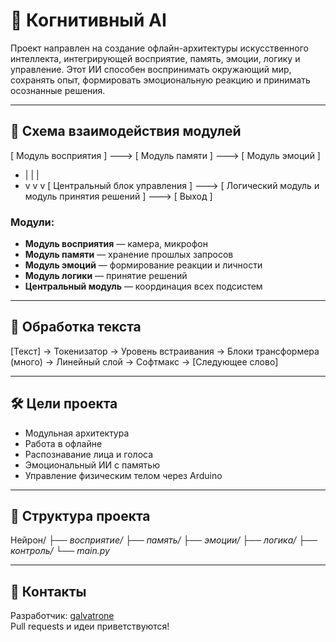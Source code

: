 # 🧠 Когнитивный AI

Проект направлен на создание офлайн-архитектуры искусственного интеллекта, интегрирующей восприятие, память, эмоции, логику и управление. Этот ИИ способен воспринимать окружающий мир, сохранять опыт, формировать эмоциональную реакцию и принимать осознанные решения.

---

## 📐 Схема взаимодействия модулей

[ Модуль восприятия ] ---> [ Модуль памяти ] ---> [ Модуль эмоций ]
- |                           |                                   |
- v                           v                                   v
[ Центральный блок управления ] ---> [ Логический модуль и модуль принятия решений ] ---> [ Выход ]


### Модули:

- **Модуль восприятия** — камера, микрофон
- **Модуль памяти** — хранение прошлых запросов
- **Модуль эмоций** — формирование реакции и личности
- **Модуль логики** — принятие решений
- **Центральный модуль** — координация всех подсистем

---

## 🧩 Обработка текста

[Текст] → Токенизатор → Уровень встраивания
→ Блоки трансформера (много)
→ Линейный слой → Софтмакс → [Следующее слово]


---

## 🛠 Цели проекта

- Модульная архитектура
- Работа в офлайне
- Распознавание лица и голоса
- Эмоциональный ИИ с памятью
- Управление физическим телом через Arduino

---

## 📁 Структура проекта

Нейрон/
*├── восприятие/*
*├── память/*
*├── эмоции/*
*├── логика/*
*├── контроль/*
*└── main.py*

---

## 🤝 Контакты

Разработчик: [galvatrone](https://github.com/galvatrone)  
Pull requests и идеи приветствуются!
